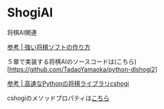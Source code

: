 # ShogiAI
将棋AI関連


[参考 | 強い将棋ソフトの作り方](https://github.com/TadaoYamaoka/ShogiAIBook2)

５章で実装する将棋AIのソースコードは(こちら)[https://github.com/TadaoYamaoka/python-dlshogi2]

[参考 | 高速なPythonの将棋ライブラリcshogi](https://github.com/TadaoYamaoka/cshogi)

cshogiのメソッドプロパティは[こちら](https://github.com/TadaoYamaoka/cshogi/blob/master/cshogi/_cshogi.pyx)
